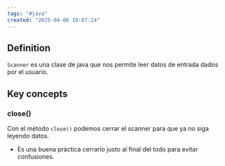 ```yaml
---
tags: "#java"
created: "2025-04-06 10:07:24"
---
```

## **Definition**
`Scanner` es una clase de java que nos permite leer datos de entrada dados por el usuario.

## **Key concepts**
### **close()**
Con el método `close()` podemos cerrar el scanner para que ya no siga leyendo datos. 
- Es una buena práctica cerrarlo justo al final del todo para evitar confusiones.